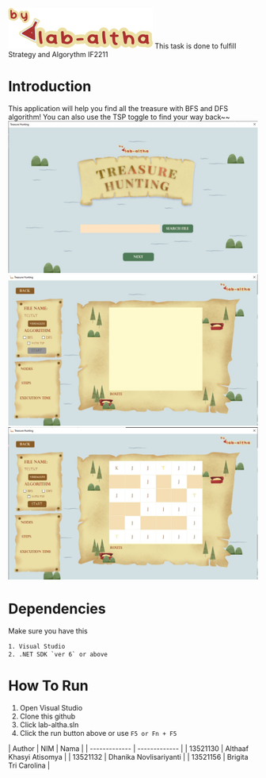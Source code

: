 ![Logo](./src/Resources/logo.svg)
This task is done to fulfill Strategy and Algorythm IF2211

# Introduction
This application will help you find all the treasure with BFS and DFS algorithm! You can also use the TSP toggle to find your way back~~
![Screen 1](./src/Resources/screen1.jpg)
![Screen 2](./src/Resources/screen2.jpg)
![Screen 3](./src/Resources/screen3.jpg)


# Dependencies
Make sure you have this
```
1. Visual Studio
2. .NET SDK `ver 6` or above
```
# How To Run
1. Open Visual Studio
2. Clone this github
3. Click lab-altha.sln
4. Click the run button above or use `F5 or Fn + F5`

| Author | NIM  | Nama |
| ------------- | ------------- |
| 13521130 | Althaaf Khasyi Atisomya  |
| 13521132  | Dhanika Novlisariyanti |
| 13521156 | Brigita Tri Carolina |

